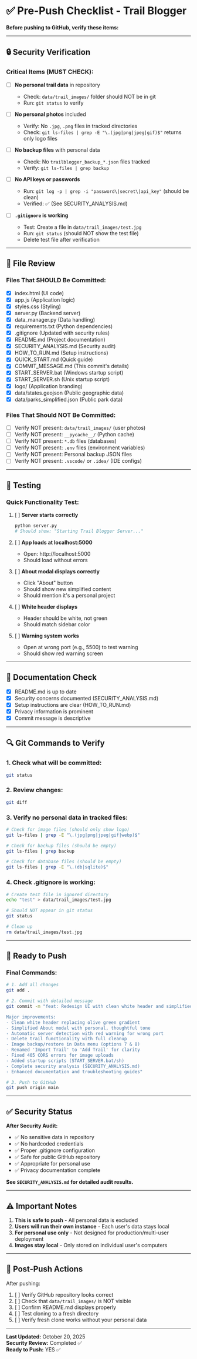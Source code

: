 # ✅ Pre-Push Checklist - Trail Blogger

**Before pushing to GitHub, verify these items:**

---

## 🔒 Security Verification

### Critical Items (MUST CHECK):
- [ ] **No personal trail data** in repository
  - Check: `data/trail_images/` folder should NOT be in git
  - Run: `git status` to verify

- [ ] **No personal photos** included
  - Verify: No `.jpg`, `.png` files in tracked directories
  - Check: `git ls-files | grep -E "\.(jpg|png|jpeg|gif)$"` returns only logo files

- [ ] **No backup files** with personal data
  - Check: No `trailblogger_backup_*.json` files tracked
  - Verify: `git ls-files | grep backup`

- [ ] **No API keys or passwords**
  - Run: `git log -p | grep -i "password\|secret\|api_key"` (should be clean)
  - Verified: ✅ (See SECURITY_ANALYSIS.md)

- [ ] **`.gitignore` is working**
  - Test: Create a file in `data/trail_images/test.jpg`
  - Run: `git status` (should NOT show the test file)
  - Delete test file after verification

---

## 📁 File Review

### Files That SHOULD Be Committed:
- [x] index.html (UI code)
- [x] app.js (Application logic)
- [x] styles.css (Styling)
- [x] server.py (Backend server)
- [x] data_manager.py (Data handling)
- [x] requirements.txt (Python dependencies)
- [x] .gitignore (Updated with security rules)
- [x] README.md (Project documentation)
- [x] SECURITY_ANALYSIS.md (Security audit)
- [x] HOW_TO_RUN.md (Setup instructions)
- [x] QUICK_START.md (Quick guide)
- [x] COMMIT_MESSAGE.md (This commit's details)
- [x] START_SERVER.bat (Windows startup script)
- [x] START_SERVER.sh (Unix startup script)
- [x] logo/ (Application branding)
- [x] data/states.geojson (Public geographic data)
- [x] data/parks_simplified.json (Public park data)

### Files That Should NOT Be Committed:
- [ ] Verify NOT present: `data/trail_images/` (user photos)
- [ ] Verify NOT present: `__pycache__/` (Python cache)
- [ ] Verify NOT present: `*.db` files (databases)
- [ ] Verify NOT present: `.env` files (environment variables)
- [ ] Verify NOT present: Personal backup JSON files
- [ ] Verify NOT present: `.vscode/` or `.idea/` (IDE configs)

---

## 🧪 Testing

### Quick Functionality Test:
1. [ ] **Server starts correctly**
   ```bash
   python server.py
   # Should show: "Starting Trail Blogger Server..."
   ```

2. [ ] **App loads at localhost:5000**
   - Open: http://localhost:5000
   - Should load without errors

3. [ ] **About modal displays correctly**
   - Click "About" button
   - Should show new simplified content
   - Should mention it's a personal project

4. [ ] **White header displays**
   - Header should be white, not green
   - Should match sidebar color

5. [ ] **Warning system works**
   - Open at wrong port (e.g., 5500) to test warning
   - Should show red warning screen

---

## 📝 Documentation Check

- [x] README.md is up to date
- [x] Security concerns documented (SECURITY_ANALYSIS.md)
- [x] Setup instructions are clear (HOW_TO_RUN.md)
- [x] Privacy information is prominent
- [x] Commit message is descriptive

---

## 🔍 Git Commands to Verify

### 1. Check what will be committed:
```bash
git status
```

### 2. Review changes:
```bash
git diff
```

### 3. Verify no personal data in tracked files:
```bash
# Check for image files (should only show logo)
git ls-files | grep -E "\.(jpg|png|jpeg|gif|webp)$"

# Check for backup files (should be empty)
git ls-files | grep backup

# Check for database files (should be empty)
git ls-files | grep -E "\.(db|sqlite)$"
```

### 4. Check .gitignore is working:
```bash
# Create test file in ignored directory
echo "test" > data/trail_images/test.jpg

# Should NOT appear in git status
git status

# Clean up
rm data/trail_images/test.jpg
```

---

## 🚀 Ready to Push

### Final Commands:

```bash
# 1. Add all changes
git add .

# 2. Commit with detailed message
git commit -m "feat: Redesign UI with clean white header and simplified About section

Major improvements:
- Clean white header replacing olive green gradient  
- Simplified About modal with personal, thoughtful tone
- Automatic server detection with red warning for wrong port
- Delete trail functionality with full cleanup
- Image backup/restore in Data menu (options 7 & 8)
- Renamed 'Import Trail' to 'Add Trail' for clarity
- Fixed 405 CORS errors for image uploads
- Added startup scripts (START_SERVER.bat/sh)
- Complete security analysis (SECURITY_ANALYSIS.md)
- Enhanced documentation and troubleshooting guides"

# 3. Push to GitHub
git push origin main
```

---

## ✅ Security Status

**After Security Audit:**
- ✅ No sensitive data in repository
- ✅ No hardcoded credentials
- ✅ Proper .gitignore configuration
- ✅ Safe for public GitHub repository
- ✅ Appropriate for personal use
- ✅ Privacy documentation complete

**See `SECURITY_ANALYSIS.md` for detailed audit results.**

---

## ⚠️ Important Notes

1. **This is safe to push** - All personal data is excluded
2. **Users will run their own instance** - Each user's data stays local
3. **For personal use only** - Not designed for production/multi-user deployment
4. **Images stay local** - Only stored on individual user's computers

---

## 🎯 Post-Push Actions

After pushing:
1. [ ] Verify GitHub repository looks correct
2. [ ] Check that `data/trail_images/` is NOT visible
3. [ ] Confirm README.md displays properly
4. [ ] Test cloning to a fresh directory
5. [ ] Verify fresh clone works without your personal data

---

**Last Updated:** October 20, 2025  
**Security Review:** Completed ✅  
**Ready to Push:** YES ✅

